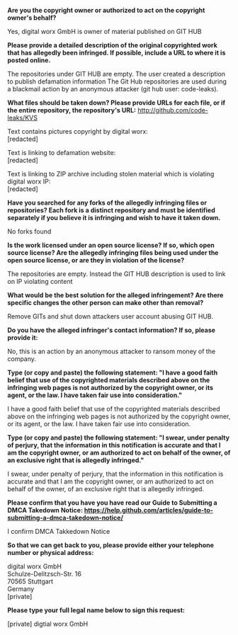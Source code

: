 **Are you the copyright owner or authorized to act on the copyright owner's behalf?**

Yes, digital worx GmbH is owner of material published on GIT HUB

**Please provide a detailed description of the original copyrighted work that has allegedly been infringed. If possible, include a URL to where it is posted online.**

The repositories under GIT HUB are empty. The user created a description to publish defamation information
The Git Hub repositories are used during a blackmail action by an anonymous attacker (git hub user: code-leaks).

**What files should be taken down? Please provide URLs for each file, or if the entire repository, the repository's URL:**
http://github.com/code-leaks/KVS

Text contains pictures copyright by digital worx:  
[redacted]

Text is linking to defamation website:   
[redacted]

Text is linking to ZIP archive including stolen material which is violating digital worx IP:  
[redacted]

**Have you searched for any forks of the allegedly infringing files or repositories? Each fork is a distinct repository and must be identified separately if you believe it is infringing and wish to have it taken down.**

No forks found

**Is the work licensed under an open source license? If so, which open source license? Are the allegedly infringing files being used under the open source license, or are they in violation of the license?**

The repositories are empty. Instead the GIT HUB description is used to link on IP violating content

**What would be the best solution for the alleged infringement? Are there specific changes the other person can make other than removal?**

Remove GITs and shut down attackers user account abusing GIT HUB.

**Do you have the alleged infringer's contact information? If so, please provide it:**

No, this is an action by an anonymous attacker to ransom money of the company.

**Type (or copy and paste) the following statement: "I have a good faith belief that use of the copyrighted materials described above on the infringing web pages is not authorized by the copyright owner, or its agent, or the law. I have taken fair use into consideration."**

I have a good faith belief that use of the copyrighted materials described above on the infringing web pages is not authorized by the copyright owner, or its agent, or the law. I have taken fair use into consideration.

**Type (or copy and paste) the following statement: "I swear, under penalty of perjury, that the information in this notification is accurate and that I am the copyright owner, or am authorized to act on behalf of the owner, of an exclusive right that is allegedly infringed."**

I swear, under penalty of perjury, that the information in this notification is accurate and that I am the copyright owner, or am authorized to act on behalf of the owner, of an exclusive right that is allegedly infringed.

**Please confirm that you have you have read our Guide to Submitting a DMCA Takedown Notice: https://help.github.com/articles/guide-to-submitting-a-dmca-takedown-notice/**

I confirm DMCA Takkedown Notice

**So that we can get back to you, please provide either your telephone number or physical address:**

digital worx GmbH  
Schulze-Delitzsch-Str. 16  
70565 Stuttgart  
Germany  
[private]

**Please type your full legal name below to sign this request:**

[private] digtial worx GmbH

